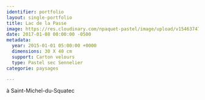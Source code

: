 ```yaml
---
identifier: portfolio
layout: single-portfolio
title: Lac de la Passe
image: https://res.cloudinary.com/npaquet-pastel/image/upload/v1546374701/Lac-de-la-Passe-T%C3%A9miscouata-pastel-40-X-30-cm-2015.jpg
date: 2017-01-08 00:00:00 -0500
metadata:
  year: 2015-01-01 05:00:00 +0000
  dimensions: 30 X 40 cm
  support: Carton velours
  type: Pastel sec Sennelier
categorie: paysages

---
```

à Saint-Michel-du-Squatec